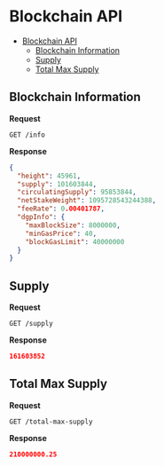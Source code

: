 # Blockchain API

- [Blockchain API](#Blockchain-API)
  - [Blockchain Information](#Blockchain-Information)
  - [Supply](#Supply)
  - [Total Max Supply](#Total-Max-Supply)


## Blockchain Information

**Request**
```
GET /info
```

**Response**
```json
{
  "height": 45961,
  "supply": 101603844,
  "circulatingSupply": 95853844,
  "netStakeWeight": 1095728543244388,
  "feeRate": 0.00401787,
  "dgpInfo": {
    "maxBlockSize": 8000000,
    "minGasPrice": 40,
    "blockGasLimit": 40000000
  }
}
```


## Supply

**Request**
```
GET /supply
```

**Response**
```json
161603852
```


## Total Max Supply

**Request**
```
GET /total-max-supply
```

**Response**
```json
210000000.25
```
